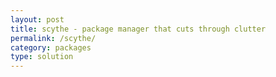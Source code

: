 ```yaml
---
layout: post
title: scythe - package manager that cuts through clutter
permalink: /scythe/
category: packages
type: solution
---
```

